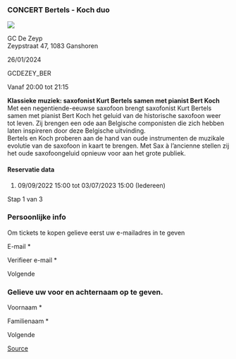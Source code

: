 ### CONCERT Bertels - Koch duo

![](https://s3-eu-west-1.amazonaws.com/os-kwdo/prod/vgc/images/activity/6340140313d94_WS1510_-_C@H_-_BERTELS_-_KOCH.jpg)

GC De Zeyp  
Zeypstraat 47, 1083 Ganshoren

26/01/2024

GCDEZEY_BER

Vanaf 20:00 tot 21:15

**Klassieke muziek: saxofonist Kurt Bertels samen met pianist Bert Koch**  
Met een negentiende-eeuwse saxofoon brengt saxofonist Kurt Bertels samen met pianist Bert Koch het geluid van de historische saxofoon weer tot leven. Zij brengen een ode aan Belgische componisten die zich hebben laten inspireren door deze Belgische uitvinding.  
Bertels en Koch proberen aan de hand van oude instrumenten de muzikale evolutie van de saxofoon in kaart te brengen. Met Sax à l’ancienne stellen zij het oude saxofoongeluid opnieuw voor aan het grote publiek.  
  
  
  

#### Reservatie data

1.  09/09/2022 15:00 tot 03/07/2023 15:00 (Iedereen)

Stap 1 van 3

 

### Persoonlijke info

Om tickets te kopen gelieve eerst uw e-mailadres in te geven

  

E-mail * 

Verifieer e-mail * 

Volgende

### Gelieve uw voor en achternaam op te geven.

Voornaam * 

Familienaam * 

Volgende

[Source](https://tickets.vgc.be/ticketingActivity/subscribe/GCDEZEY_BER)